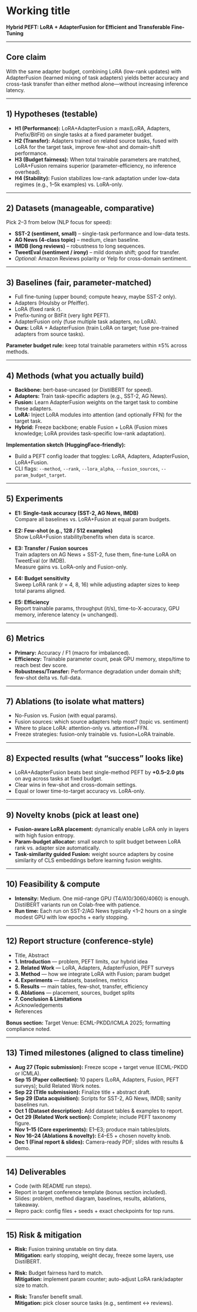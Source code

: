 # Working title

**Hybrid PEFT: LoRA + AdapterFusion for Efficient and Transferable Fine-Tuning**

---

## Core claim

With the same adapter budget, combining LoRA (low-rank updates) with AdapterFusion (learned mixing of task adapters) yields better accuracy and cross-task transfer than either method alone—without increasing inference latency.

---

## 1) Hypotheses (testable)

- **H1 (Performance):** LoRA+AdapterFusion ≥ max(LoRA, Adapters, Prefix/BitFit) on single tasks at a fixed parameter budget.
- **H2 (Transfer):** Adapters trained on related source tasks, fused with LoRA for the target task, improve few-shot and domain-shift performance.
- **H3 (Budget fairness):** When total trainable parameters are matched, LoRA+Fusion remains superior (parameter-efficiency, no inference overhead).
- **H4 (Stability):** Fusion stabilizes low-rank adaptation under low-data regimes (e.g., 1–5k examples) vs. LoRA-only.

---

## 2) Datasets (manageable, comparative)

Pick 2–3 from below (NLP focus for speed):

- **SST-2 (sentiment, small)** – single-task performance and low-data tests.
- **AG News (4-class topic)** – medium, clean baseline.
- **IMDB (long reviews)** – robustness to long sequences.
- **TweetEval (sentiment / irony)** – mild domain shift; good for transfer.
- _Optional:_ Amazon Reviews polarity or Yelp for cross-domain sentiment.

---

## 3) Baselines (fair, parameter-matched)

- Full fine-tuning (upper bound; compute heavy, maybe SST-2 only).
- Adapters (Houlsby or Pfeiffer).
- LoRA (fixed rank _r_).
- Prefix-tuning or BitFit (very light PEFT).
- AdapterFusion only (fuse multiple task adapters, no LoRA).
- **Ours:** LoRA + AdapterFusion (train LoRA on target; fuse pre-trained adapters from source tasks).

**Parameter budget rule:** keep total trainable parameters within ±5% across methods.

---

## 4) Methods (what you actually build)

- **Backbone:** bert-base-uncased (or DistilBERT for speed).
- **Adapters:** Train task-specific adapters (e.g., SST-2, AG News).
- **Fusion:** Learn AdapterFusion weights on the target task to combine these adapters.
- **LoRA:** Inject LoRA modules into attention (and optionally FFN) for the target task.
- **Hybrid:** Freeze backbone; enable Fusion + LoRA (Fusion mixes knowledge; LoRA provides task-specific low-rank adaptation).

**Implementation sketch (HuggingFace-friendly):**

- Build a PEFT config loader that toggles: LoRA, Adapters, AdapterFusion, LoRA+Fusion.
- CLI flags: `--method`, `--rank`, `--lora_alpha`, `--fusion_sources`, `--param_budget_target`.

---

## 5) Experiments

- **E1: Single-task accuracy (SST-2, AG News, IMDB)**  
  Compare all baselines vs. LoRA+Fusion at equal param budgets.

- **E2: Few-shot (e.g., 128 / 512 examples)**  
  Show LoRA+Fusion stability/benefits when data is scarce.

- **E3: Transfer / Fusion sources**  
  Train adapters on AG News + SST-2, fuse them, fine-tune LoRA on TweetEval (or IMDB).  
  Measure gains vs. LoRA-only and Fusion-only.

- **E4: Budget sensitivity**  
  Sweep LoRA rank (r = 4, 8, 16) while adjusting adapter sizes to keep total params aligned.

- **E5: Efficiency**  
  Report trainable params, throughput (it/s), time-to-X-accuracy, GPU memory, inference latency (≈ unchanged).

---

## 6) Metrics

- **Primary:** Accuracy / F1 (macro for imbalanced).
- **Efficiency:** Trainable parameter count, peak GPU memory, steps/time to reach best dev score.
- **Robustness/Transfer:** Performance degradation under domain shift; few-shot delta vs. full-data.

---

## 7) Ablations (to isolate what matters)

- No-Fusion vs. Fusion (with equal params).
- Fusion sources: which source adapters help most? (topic vs. sentiment)
- Where to place LoRA: attention-only vs. attention+FFN.
- Freeze strategies: fusion-only trainable vs. fusion+LoRA trainable.

---

## 8) Expected results (what “success” looks like)

- LoRA+AdapterFusion beats best single-method PEFT by **+0.5–2.0 pts** on avg across tasks at fixed budget.
- Clear wins in few-shot and cross-domain settings.
- Equal or lower time-to-target accuracy vs. LoRA-only.

---

## 9) Novelty knobs (pick at least one)

- **Fusion-aware LoRA placement:** dynamically enable LoRA only in layers with high fusion entropy.
- **Param-budget allocator:** small search to split budget between LoRA rank vs. adapter size automatically.
- **Task-similarity guided Fusion:** weight source adapters by cosine similarity of CLS embeddings before learning fusion weights.

---

## 10) Feasibility & compute

- **Intensity:** Medium. One mid-range GPU (T4/A10/3060/4060) is enough. DistilBERT variants run on Colab-free with patience.
- **Run time:** Each run on SST-2/AG News typically <1–2 hours on a single modest GPU with low epochs + early stopping.

---

## 12) Report structure (conference-style)

- Title, Abstract
- **1. Introduction** — problem, PEFT limits, our hybrid idea
- **2. Related Work** — LoRA, Adapters, AdapterFusion, PEFT surveys
- **3. Method** — how we integrate LoRA with Fusion; param budget
- **4. Experiments** — datasets, baselines, metrics
- **5. Results** — main tables, few-shot, transfer, efficiency
- **6. Ablations** — placement, sources, budget splits
- **7. Conclusion & Limitations**
- Acknowledgements
- References

**Bonus section:** Target Venue: ECML-PKDD/ICMLA 2025; formatting compliance noted.

---

## 13) Timed milestones (aligned to class timeline)

- **Aug 27 (Topic submission):** Freeze scope + target venue (ECML-PKDD or ICMLA).
- **Sep 15 (Paper collection):** 10 papers (LoRA, Adapters, Fusion, PEFT surveys); build Related Work notes.
- **Sep 22 (Title submission):** Finalize title + abstract draft.
- **Sep 29 (Data acquisition):** Scripts for SST-2, AG News, IMDB; sanity baselines run.
- **Oct 1 (Dataset description):** Add dataset tables & examples to report.
- **Oct 29 (Related Work section):** Complete; include PEFT taxonomy figure.
- **Nov 1–15 (Core experiments):** E1–E3; produce main tables/plots.
- **Nov 16–24 (Ablations & novelty):** E4–E5 + chosen novelty knob.
- **Dec 1 (Final report & slides):** Camera-ready PDF; slides with results & demo.

---

## 14) Deliverables

- Code (with README run steps).
- Report in target conference template (bonus section included).
- Slides: problem, method diagram, baselines, results, ablations, takeaway.
- Repro pack: config files + seeds + exact checkpoints for top runs.

---

## 15) Risk & mitigation

- **Risk:** Fusion training unstable on tiny data.  
  **Mitigation:** early stopping, weight decay, freeze some layers, use DistilBERT.

- **Risk:** Budget fairness hard to match.  
  **Mitigation:** implement param counter; auto-adjust LoRA rank/adapter size to match.

- **Risk:** Transfer benefit small.  
  **Mitigation:** pick closer source tasks (e.g., sentiment ↔ reviews).
